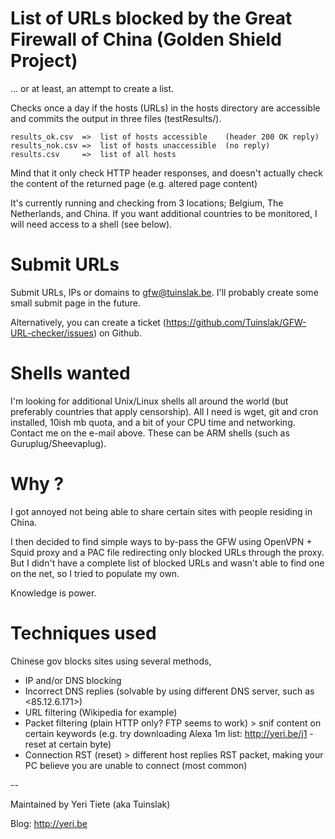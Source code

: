 # List of URLs blocked by the Great Firewall of China (Golden Shield Project)

… or at least, an attempt to create a list.

Checks once a day if the hosts (URLs) in the hosts directory are accessible and commits the output in three files (testResults/).

	results_ok.csv	=>	list of hosts accessible	(header 200 OK reply)
	results_nok.csv	=>	list of hosts unaccessible	(no reply)
	results.csv		=>	list of all hosts

Mind that it only check HTTP header responses, and doesn't actually check the content of the returned page (e.g. altered page content)	

It's currently running and checking from 3 locations; Belgium, The Netherlands, and China. If you want additional countries to be monitored, I will need access to a shell (see below).

# Submit URLs

Submit URLs, IPs or domains to <gfw@tuinslak.be>. I'll probably create some small submit page in the future.

Alternatively, you can create a ticket (<https://github.com/Tuinslak/GFW-URL-checker/issues>) on Github.

# Shells wanted 

I'm looking for additional Unix/Linux shells all around the world (but preferably countries that apply censorship). All I need is wget, git and cron installed, 10ish mb quota, and a bit of your CPU time and networking. Contact me on the e-mail above. These can be ARM shells (such as Guruplug/Sheevaplug).

# Why ?

I got annoyed not being able to share certain sites with people residing in China. 

I then decided to find simple ways to by-pass the GFW using OpenVPN + Squid proxy and a PAC file redirecting only blocked URLs through the proxy. But I didn't have a complete list of blocked URLs and wasn't able to find one on the net, so I tried to populate my own.

Knowledge is power.

# Techniques used

Chinese gov blocks sites using several methods,

   * IP and/or DNS blocking
   * Incorrect DNS replies (solvable by using different DNS server, such as <85.12.6.171>)
   * URL filtering (Wikipedia for example)
   * Packet filtering (plain HTTP only? FTP seems to work) > snif content on certain keywords (e.g. try downloading Alexa 1m list: http://yeri.be/j1 - reset at certain byte)
   * Connection RST (reset) > different host replies RST packet, making your PC believe you are unable to connect (most common)

--

Maintained by Yeri Tiete (aka Tuinslak) 

Blog: <http://yeri.be>
